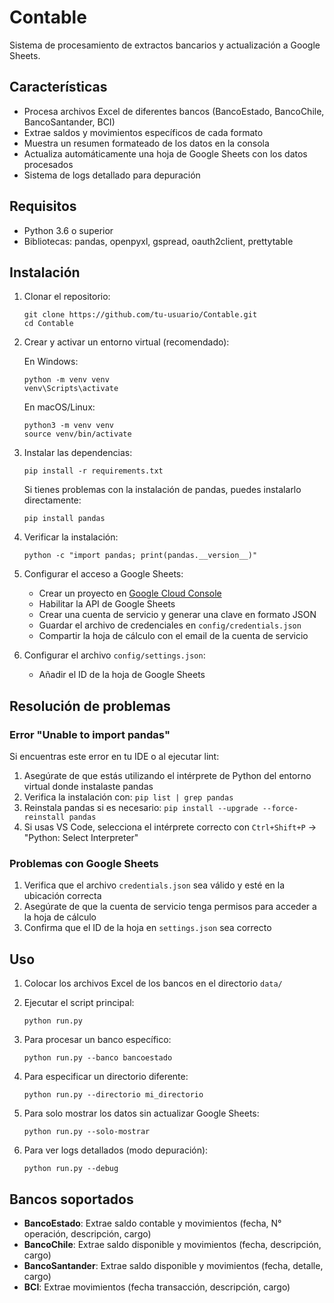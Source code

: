 # Contable

Sistema de procesamiento de extractos bancarios y actualización a Google Sheets.

## Características

- Procesa archivos Excel de diferentes bancos (BancoEstado, BancoChile, BancoSantander, BCI)
- Extrae saldos y movimientos específicos de cada formato
- Muestra un resumen formateado de los datos en la consola
- Actualiza automáticamente una hoja de Google Sheets con los datos procesados
- Sistema de logs detallado para depuración

## Requisitos

- Python 3.6 o superior
- Bibliotecas: pandas, openpyxl, gspread, oauth2client, prettytable

## Instalación

1. Clonar el repositorio:
   ```
   git clone https://github.com/tu-usuario/Contable.git
   cd Contable
   ```

2. Crear y activar un entorno virtual (recomendado):
   
   En Windows:
   ```
   python -m venv venv
   venv\Scripts\activate
   ```
   
   En macOS/Linux:
   ```
   python3 -m venv venv
   source venv/bin/activate
   ```

3. Instalar las dependencias:
   ```
   pip install -r requirements.txt
   ```
   
   Si tienes problemas con la instalación de pandas, puedes instalarlo directamente:
   ```
   pip install pandas
   ```

4. Verificar la instalación:
   ```
   python -c "import pandas; print(pandas.__version__)"
   ```

5. Configurar el acceso a Google Sheets:
   - Crear un proyecto en [Google Cloud Console](https://console.cloud.google.com/)
   - Habilitar la API de Google Sheets
   - Crear una cuenta de servicio y generar una clave en formato JSON
   - Guardar el archivo de credenciales en `config/credentials.json`
   - Compartir la hoja de cálculo con el email de la cuenta de servicio

6. Configurar el archivo `config/settings.json`:
   - Añadir el ID de la hoja de Google Sheets

## Resolución de problemas

### Error "Unable to import pandas"

Si encuentras este error en tu IDE o al ejecutar lint:

1. Asegúrate de que estás utilizando el intérprete de Python del entorno virtual donde instalaste pandas
2. Verifica la instalación con: `pip list | grep pandas`
3. Reinstala pandas si es necesario: `pip install --upgrade --force-reinstall pandas`
4. Si usas VS Code, selecciona el intérprete correcto con `Ctrl+Shift+P` → "Python: Select Interpreter"

### Problemas con Google Sheets

1. Verifica que el archivo `credentials.json` sea válido y esté en la ubicación correcta
2. Asegúrate de que la cuenta de servicio tenga permisos para acceder a la hoja de cálculo
3. Confirma que el ID de la hoja en `settings.json` sea correcto

## Uso

1. Colocar los archivos Excel de los bancos en el directorio `data/`

2. Ejecutar el script principal:
   ```
   python run.py
   ```

3. Para procesar un banco específico:
   ```
   python run.py --banco bancoestado
   ```

4. Para especificar un directorio diferente:
   ```
   python run.py --directorio mi_directorio
   ```

5. Para solo mostrar los datos sin actualizar Google Sheets:
   ```
   python run.py --solo-mostrar
   ```

6. Para ver logs detallados (modo depuración):
   ```
   python run.py --debug
   ```

## Bancos soportados

- **BancoEstado**: Extrae saldo contable y movimientos (fecha, N° operación, descripción, cargo)
- **BancoChile**: Extrae saldo disponible y movimientos (fecha, descripción, cargo)
- **BancoSantander**: Extrae saldo disponible y movimientos (fecha, detalle, cargo)
- **BCI**: Extrae movimientos (fecha transacción, descripción, cargo)
